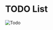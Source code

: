 # TODO List

![Todo](https://github.com/prashantug21/Task3/assets/99468316/c0d90ac7-4644-499e-8759-16a6890715d6)
